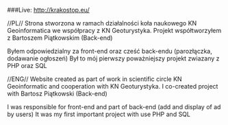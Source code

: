 ###Live: http://krakostop.eu/

//PL//
Strona stworzona w ramach działalności koła naukowego KN Geoinformatica we współpracy z KN Geoturystyka.
Projekt współtworzyłem z Bartoszem Piątkowskim (Back-end)

Byłem odpowiedzialny za front-end oraz cześć back-endu (parozłączka, dodawanie ogłoszeń)
Był to mój pierwszy poważniejszy projekt zwiazany z PHP oraz SQL

//ENG//
Website created as part of work in scientific circle KN Geoinformatic and cooperation with KN Geoturystyka.
I co-created project with Bartosz Piątkowski (Back-end)

I was responsible for front-end and part of back-end (add and display of ad by users)
It was my first important project with use PHP and SQL 
